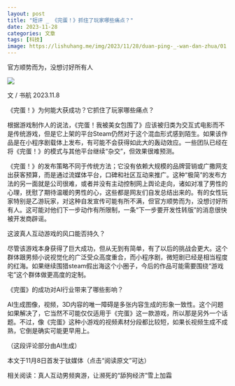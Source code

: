 ```yaml
---
layout: post
title: "短评 _ 《完蛋！》抓住了玩家哪些痛点？"
date: 2023-11-28
categories: 文章
tags: [科技]
image: https://lishuhang.me/img/2023/11/28/duan-ping-_-wan-dan-zhua/01.png
---
```


官方顺势而为，没想讨好所有人

![](https://lishuhang.me/img/2023/11/28/duan-ping-_-wan-dan-zhua/01.png)

文 / 书航 2023.11.8

《完蛋！》为何能大获成功？它抓住了玩家哪些痛点？

根据游戏制作人的说法，《完蛋！我被美女包围了》应该被归类为交互式电影而不是传统游戏，但是它上架的平台Steam仍然对于这个混血形式感到陌生。如果该作品是在小程序剧载体上发布，有可能不会获得如此大的轰动效应。一些团队已经在将《完蛋！》的模式与其他平台继续“杂交”，但效果很难预测。

《完蛋！》的发布策略不同于传统方法；它没有依赖大规模的品牌营销或广撒网支出获客预算，而是通过流媒体平台，口碑和社区互动来推广。这种“极简”的发布方法的另一面就是公司很难，或者并没有主动控制网上舆论走向，诸如对准了男性的心理，抚慰了期待温暖的男性的心，这些都是网友们自发总结出来的。有的女性玩家特别是乙游玩家，对这种自发宣传可能有所不满，但官方顺势而为，没想讨好所有人。这可能对他们下一步动作有所限制，一条“下一步要开发性转版”的消息很快被开发商辟谣。

这波真人互动游戏的风口能否持久？

尽管该游戏本身获得了巨大成功，但从无到有简单，有了以后的挑战会更大。这个群体跟男频小说视觉化的广泛受众高度重合，而小程序剧，微短剧已经是相当程度的红海。如果继续围猎steam假出海这个小圈子，今后的作品可能需要围绕“游戏宅”这个群体做更高度的定制。

《完蛋》的成功对AI行业带来了哪些影响？

AI生成图像，视频，3D内容的唯一障碍是多张内容生成的形象一致性。这个问题如果解决了，它当然不可能仅仅适用于《完蛋》这一款游戏，所以那是另外一个话题。不过，像《完蛋》这种小游戏的视频素材分段都比较短，如果长视频生成不成熟，它倒是确实可能更早用上。

（这段评论部分由AI生成）

本文于11月8日首发于钛媒体（点击“阅读原文”可达）

相关阅读：真人互动男频爽游，让濒死的“舔狗经济”雪上加霜